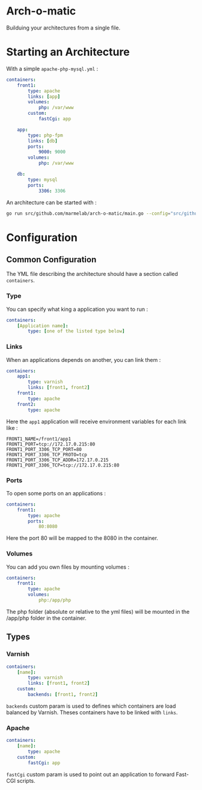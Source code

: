 # Arch-o-matic
Builduing your architectures from a single file.

# Starting an Architecture
With a simple `apache-php-mysql.yml` :
```yml
containers:
    front1:
        type: apache
        links: [app]
        volumes:
            php: /var/www
        custom:
            fastCgi: app

    app:
        type: php-fpm
        links: [db]
        ports:
            9000: 9000
        volumes:
            php: /var/www

    db:
        type: mysql
        ports:
            3306: 3306

```

An architecture can be started with :

```sh
go run src/github.com/marmelab/arch-o-matic/main.go --config="src/github.com/marmelab/arch-o-matic/example/apache-php-mysql.yml"
```

# Configuration

## Common Configuration

The YML file describing the architecture should have a section called `containers`.

### Type
You can specify what king a application you want to run :
```yml
containers:
	[Application name]:
		type: [one of the listed type below]
```

### Links
When an applications depends on another, you can link them :
```yml
containers:
	app1:
		type: varnish
		links: [front1, front2]
	front1:
		type: apache
	front2:
		type: apache
```

Here the `app1` application will receive environment variables for each link like :
```
FRONT1_NAME=/front1/app1
FRONT1_PORT=tcp://172.17.0.215:80
FRONT1_PORT_3306_TCP_PORT=80
FRONT1_PORT_3306_TCP_PROTO=tcp
FRONT1_PORT_3306_TCP_ADDR=172.17.0.215
FRONT1_PORT_3306_TCP=tcp://172.17.0.215:80
```

### Ports
To open some ports on an applications :
```yml
containers:
	front1:
		type: apache
		ports:
			80:8080
```

Here the port 80 will be mapped to the 8080 in the container.

### Volumes
You can add you own files by mounting volumes :
```yml
containers:
	front1:
		type: apache
		volumes:
			php:/app/php
```

The php folder (absolute or relative to the yml files) will be mounted in the /app/php folder in the container.

## Types
### Varnish
```yml
containers:
    [name]:
        type: varnish
        links: [front1, front2]
    custom:
        backends: [front1, front2]
```

`backends` custom param is used to defines which containers are load balanced by Varnish. Theses containers have to be linked with `links`.

### Apache
```yml
containers:
    [name]:
        type: apache
    custom:
        fastCgi: app
```

`fastCgi` custom param is used to point out an application to forward Fast-CGI scripts.
